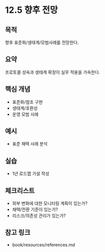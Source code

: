 # 12.5 향후 전망

## 목적
향후 표준화/생태계/모범사례를 전망한다.

## 요약
프로토콜 성숙과 생태계 확장이 실무 적용을 가속한다.

## 핵심 개념
- 표준화/참조 구현
- 생태계/호환성
- 운영 모범 사례

## 예시
- 표준 채택 사례 분석

## 실습
- 1년 로드맵 가설 작성

## 체크리스트
- 외부 변화에 대한 모니터링 계획이 있는가?
- 채택/전환 기준이 있는가?
- 리스크/의존성 관리가 있는가?

## 참고 링크
- book/resources/references.md
